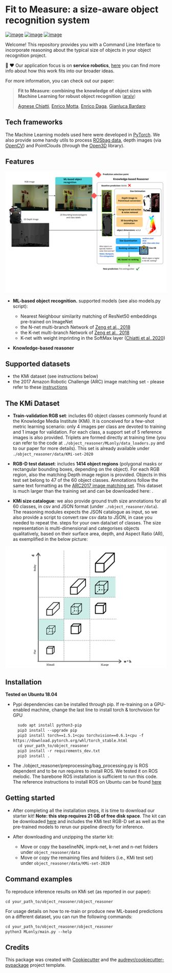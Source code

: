 Fit to Measure: a size-aware object recognition system
======================================================

[![image](https://img.shields.io/pypi/v/object_reasoner.svg)](https://pypi.python.org/pypi/object_reasoner)
[![image](https://img.shields.io/badge/Made%20with-Python-1f425f.svg)](https://www.python.org/)
[![image](https://img.shields.io/badge/License-Apache%202.0-blue.svg)](https://opensource.org/licenses/Apache-2.0)

Welcome! This repository provides you with a Command Line Interface to
incorporate reasoning about the typical size of objects in your object
recognition project.

:robot: :heart: Our application focus is on **service robotics**,
[here](http://robots.kmi.open.ac.uk/) you can find more info about how
this work fits into our broader ideas.

For more information, you can check out our paper:

> **Fit to Measure: combining the knowledge of object sizes with Machine
> Learning for robust object recognition**
> ([arxiv]())
>
>[Agnese Chiatti](https://achiatti.github.io/), [Enrico Motta](http://people.kmi.open.ac.uk/motta/),
> [Enrico Daga](http://www.enridaga.net/about/), [Gianluca Bardaro](http://kmi.open.ac.uk/people/member/gianluca-bardaro)

Tech frameworks
---------------

The Machine Learning models used here were developed in
[PyTorch](https://pytorch.org/). We also provide some handy utils to
process [ROSbag data](http://wiki.ros.org/rosbag/Code%20API#Python_API),
depth images (via [OpenCV](https://opencv.org/)) and PointClouds
(through the [Open3D](http://www.open3d.org) library).

Features
--------

![image](assets/framework.svg?raw=true)

-   **ML-based object recognition.** supported models (see also models.py script):
    -   Nearest Neighbour similarity matching of ResNet50 embeddings
            pre-trained on ImageNet
    -   the N-net multi-branch Network of [Zeng et al., 2018](https://arxiv.org/abs/1710.01330)
    -   the K-net multi-branch Network of [Zeng et al., 2018](https://arxiv.org/abs/1710.01330)
    -   K-net with weight imprinting in the SoftMax layer ([Chiatti
            et al.,2020](https://www.mdpi.com/2079-9292/9/3/380))

-   **Knowledge-based reasoner**

Supported datasets
------------------

-   the KMi dataset (see instructions below)
-   the 2017 Amazon Robotic Challenge (ARC) image matching set - please
    refer to these
    [instructions](https://github.com/andyzeng/arc-robot-vision/tree/master/image-matching/)

The KMi Dataset
---------------
* **Train-validation RGB set**: includes 60 object classes commonly found at the Knowledge Media Institute (KMi).
It is conceived for a few-shot metric learning scenario: only 4 images per class are devoted to training and 1 image for validation.
For each class, a support set of 5 reference images is also provided. Triplets are formed directly
at training time (you can refer to the code at `./object_reasoner/MLonly/data_loaders.py` and to our paper for more details).
This set is already available under `./object_reasoner/data/KMi-set-2020`

* **RGB-D test dataset**: includes **1414 object regions** (polygonal masks
or rectangular bounding boxes, depending on the object). For each RGB region,
also the matching Depth image region is provided. Objects in this test set belong to 47 of
the 60 object classes. Annotations follow the same text formatting as the [ARC2017 image
matching set](https://github.com/andyzeng/arc-robot-vision/tree/master/image-matching/).
This dataset is much larger than the training set and can be downloaded here: .

* **KMi size catalogue**: we also provide ground truth size annotations for all 60 classes,
in csv and JSON format (under `./object_reasoner/data`). The reasoning modules expects the JSON catalogue as input, so
we also provide a script to convert raw csv data to JSON, in case you needed to repeat the.
steps for your own data/set of classes. The size representation is multi-dimensional and categorises
objects qualitatively, based on their surface area, depth, and Aspect Ratio (AR), as exemplified in the below picture:

![image](assets/size_representation.svg?raw=true)

Installation
------------
**Tested on Ubuntu 18.04**

* Pypi dependencies can be installed through pip.
  If re-training on a GPU-enabled machine, change the last line to install torch & torchvision for GPU

  ```
    sudo apt install python3-pip
    pip3 install --upgrade pip
    pip3 install torch==1.5.1+cpu torchvision==0.6.1+cpu -f https://download.pytorch.org/whl/torch_stable.html
    cd your_path_to/object_reasoner
    pip3 install -r requirements_dev.txt
    pip3 install .
   ```

* The ./object_reasoner/preprocessing/bag_processing.py is ROS dependent and to be run requires
  to install ROS. We tested it on ROS melodic. The barebone ROS installation is sufficient to run this code. The reference instructions to install ROS on Ubuntu can be found [here](http://wiki.ros.org/melodic/Installation/Ubuntu)

Getting started
---------------
* After completing all the installation steps, it is time to download our starter kit!
  **Note: this step requires 21 GB of free disk space**.
  The kit can be downloaded [here](http://www.mediafire.com/file/7ihe0clr3xi5rcc/starter_kit.zip/file) and includes the KMi test RGB-D set as well as the pre-trained
  models to rerun our pipeline directly for inference.

* After downloading and unzipping the starter kit:
    * Move or copy the baselineNN, imprk-net, k-net and n-net folders under `object_reasoner/data`
    * Move or copy the remaining files and folders (i.e., KMi test set) under `object_reasoner/data/KMi-set-2020`

Command examples
----------------
To reproduce inference results on KMi set (as reported in our paper):
```
cd your_path_to/object_reasoner/object_reasoner

```

For usage details on how to re-train or produce new ML-based predictions on a different dataset,
you can run the following commands:
```
cd your_path_to/object_reasoner/object_reasoner
python3 MLonly/main.py --help
```
Credits
-------

This package was created with
[Cookiecutter](https://github.com/audreyr/cookiecutter) and the
[audreyr/cookiecutter-pypackage](https://github.com/audreyr/cookiecutter-pypackage)
project template.
